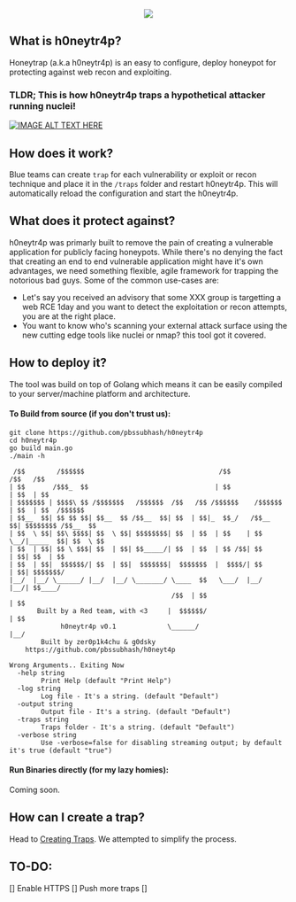 <div style="text-align:center"><img src="https://github.com/pbssubhash/h0neytr4p/blob/main/logo.png?raw=true" /></div>

## What is h0neytr4p? 
Honeytrap (a.k.a h0neytr4p) is an easy to configure, deploy honeypot for protecting against web recon and exploiting. 


### TLDR; This is how h0neytr4p traps a hypothetical attacker running nuclei! 
[![IMAGE ALT TEXT HERE](https://img.youtube.com/vi/QCrLsj_Wfl8/0.jpg)](https://www.youtube.com/watch?v=QCrLsj_Wfl8)

## How does it work? 
Blue teams can create `trap` for each vulnerability or exploit or recon technique and place it in the `/traps` folder and restart h0neytr4p. This will automatically reload the configuration and start the h0neytr4p.

## What does it protect against?
h0neytr4p was primarly built to remove the pain of creating a vulnerable application for publicly facing honeypots. While there's no denying the fact that creating an end to end vulnerable application might have it's own advantages, we need something flexible, agile framework for trapping the notorious bad guys. Some of the common use-cases are:
- Let's say you received an advisory that some XXX group is targetting a web RCE 1day and you want to detect the exploitation or recon attempts, you are at the right place.
- You want to know who's scanning your external attack surface using the new cutting edge tools like nuclei or nmap? this tool got it covered.


## How to deploy it? 
The tool was build on top of Golang which means it can be easily compiled to your server/machine platform and architecture. 

#### To Build from source (if you don't trust us): 

```
git clone https://github.com/pbssubhash/h0neytr4p
cd h0neytr4p
go build main.go
./main -h

 /$$        /$$$$$$                                  /$$               /$$   /$$
| $$       /$$$_  $$                                | $$              | $$  | $$
| $$$$$$$ | $$$$\ $$ /$$$$$$$   /$$$$$$  /$$   /$$ /$$$$$$    /$$$$$$ | $$  | $$  /$$$$$$
| $$__  $$| $$ $$ $$| $$__  $$ /$$__  $$| $$  | $$|_  $$_/   /$$__  $$| $$$$$$$$ /$$__  $$
| $$  \ $$| $$\ $$$$| $$  \ $$| $$$$$$$$| $$  | $$  | $$    | $$  \__/|_____  $$| $$  \ $$
| $$  | $$| $$ \ $$$| $$  | $$| $$_____/| $$  | $$  | $$ /$$| $$            | $$| $$  | $$
| $$  | $$|  $$$$$$/| $$  | $$|  $$$$$$$|  $$$$$$$  |  $$$$/| $$            | $$| $$$$$$$/
|__/  |__/ \______/ |__/  |__/ \_______/ \____  $$   \___/  |__/            |__/| $$____/
                                         /$$  | $$                              | $$
       Built by a Red team, with <3     |  $$$$$$/                              | $$
             h0neytr4p v0.1             \______/                               |__/
        Built by zer0p1k4chu & g0dsky
    https://github.com/pbssubhash/h0neyt4p

Wrong Arguments.. Exiting Now
  -help string
        Print Help (default "Print Help")
  -log string
        Log file - It's a string. (default "Default")
  -output string
        Output file - It's a string. (default "Default")
  -traps string
        Traps folder - It's a string. (default "Default")
  -verbose string
        Use -verbose=false for disabling streaming output; by default it's true (default "true")
```


#### Run Binaries directly (for my lazy homies): 
Coming soon.

## How can I create a trap?
Head to [Creating Traps](https://github.com/pbssubhash/h0neytr4p/blob/main/docs/Creating-Traps.md). We attempted to simplify the process.

## TO-DO: 
[] Enable HTTPS
[] Push more traps
[] 
